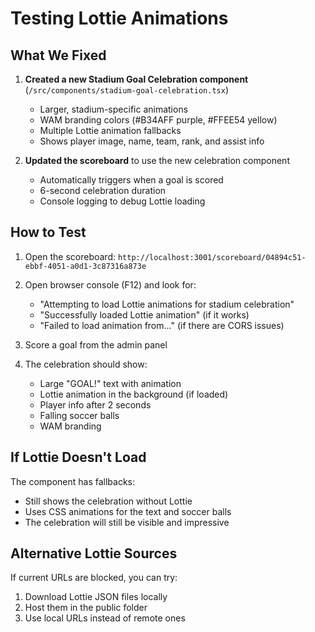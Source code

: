# Testing Lottie Animations

## What We Fixed

1. **Created a new Stadium Goal Celebration component** (`/src/components/stadium-goal-celebration.tsx`)
   - Larger, stadium-specific animations
   - WAM branding colors (#B34AFF purple, #FFEE54 yellow)
   - Multiple Lottie animation fallbacks
   - Shows player image, name, team, rank, and assist info

2. **Updated the scoreboard** to use the new celebration component
   - Automatically triggers when a goal is scored
   - 6-second celebration duration
   - Console logging to debug Lottie loading

## How to Test

1. Open the scoreboard: `http://localhost:3001/scoreboard/04894c51-ebbf-4051-a0d1-3c87316a873e`

2. Open browser console (F12) and look for:
   - "Attempting to load Lottie animations for stadium celebration"
   - "Successfully loaded Lottie animation" (if it works)
   - "Failed to load animation from..." (if there are CORS issues)

3. Score a goal from the admin panel

4. The celebration should show:
   - Large "GOAL!" text with animation
   - Lottie animation in the background (if loaded)
   - Player info after 2 seconds
   - Falling soccer balls
   - WAM branding

## If Lottie Doesn't Load

The component has fallbacks:
- Still shows the celebration without Lottie
- Uses CSS animations for the text and soccer balls
- The celebration will still be visible and impressive

## Alternative Lottie Sources

If current URLs are blocked, you can try:
1. Download Lottie JSON files locally
2. Host them in the public folder
3. Use local URLs instead of remote ones